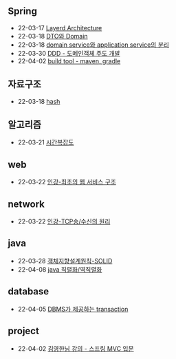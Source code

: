 ## Spring
+ 22-03-17 [Layerd Architecture](https://hunnycombo.github.io/spring/spring-architecture/)
+ 22-03-18 [DTO와 Domain](https://hunnycombo.github.io/spring/spring-domain_DTO/)
+ 22-03-18 [domain service와 application service의 분리](https://hunnycombo.github.io/spring/spring-domain_service/)
+ 22-03-30 [DDD - 도메인객체 주도 개발](https://hunnycombo.github.io/architecture/spring-DDD/)
+ 22-04-02 [build tool - maven, gradle](https://hunnycombo.github.io/spring/spring-buildtool/)

## 자료구조
+ 22-03-18 [hash](https://hunnycombo.github.io/data_structure/data_structure-hash/)

## 알고리즘
+ 22-03-21 [시간복잡도](https://hunnycombo.github.io/algorithm/algorithm-time_complexity/)

## web
+ 22-03-22 [인강-최초의 웹 서비스 구조](https://hunnycombo.github.io/web/online_study-web_service/)

## network
+ 22-03-22 [인강-TCP송/수신의 원리](https://hunnycombo.github.io/network/online_study-tcp/)

## java
+ 22-03-28 [객체지향설계원칙-SOLID](https://hunnycombo.github.io/java/java-solid/)
+ 22-04-08 [java 직렬화/역직렬화](https://hunnycombo.github.io/java/java-serialization/)

## database
+ 22-04-05 [DBMS가 제공하는 transaction](https://hunnycombo.github.io/spring/database-dbms_transaction/)

## project
+ 22-04-02 [김영한님 강의 - 스프링 MVC 입문](https://hunnycombo.github.io/spring/online_study-springbegginer/)

